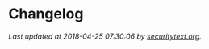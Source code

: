 # Changelog

_Last updated at 2018-04-25 07:30:06 by [securitytext.org](https://securitytext.org)._
